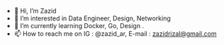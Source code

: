 - 👋 Hi, I’m Zazid
- 👀 I’m interested in Data Engineer, Design, Networking
- 🌱 I’m currently learning Docker, Go, Design .
- 📫 How to reach me on IG : @zazid_ar, E-mail : zazidrizal@gmail.com

<!---
zazid/zazid is a ✨ special ✨ repository because its `README.md` (this file) appears on your GitHub profile.
You can click the Preview link to take a look at your changes.
--->
